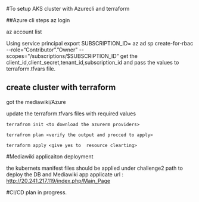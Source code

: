 #To setup AKS cluster with Azurecli and terraform

##Azure cli steps 
az login

az account list

Using service principal
export SUBSCRIPTION_ID=<your azure subscription id>
az ad sp create-for-rbac --role=“Contributor”.”Owner" --scopes="/subscriptions/$SUBSCRIPTION_ID”
get the 
    client_id,client_secret,tenant_id,subscription_id and pass the values to terraform.tfvars file.

## create cluster with terraform 
   got the mediawiki/Azure
    
   update the terraform.tfvars files with required values
   
    terrafrom init <to download the azurerm providers>
   
    terrafrom plan <verify the output and procced to apply>
   
    terraform apply <give yes to  resource clearting>

#Mediawiki applicaiton deployment 
  
   the kubernets manifest files should be applied under challenge2 path to deploy the DB and Mediawiki app
   applicate url : http://20.241.217.119/index.php/Main_Page
   
#CI/CD plan in progress.

